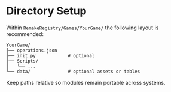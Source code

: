 # Directory Setup

Within `RemakeRegistry/Games/YourGame/` the following layout is recommended:

```
YourGame/
├── operations.json
├── init.py            # optional
├── Scripts/
│   └── ...
└── data/              # optional assets or tables
```
Keep paths relative so modules remain portable across systems.
